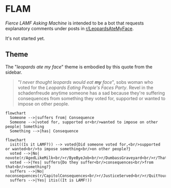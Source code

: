 # FLAM

_Fierce LAMF Asking Machine_ is intended to be a bot that requests explanatory comments under posts in [r/LeopardsAteMyFace](https://www.reddit.com/r/LeopardsAteMyFace).

It's not started yet.

## Theme

The "_leopards ate my face_" theme is embodied by this quote from the sidebar.

> "_I never thought leopards would eat **my** face_", sobs woman who voted for the _Leopards Eating People's Faces Party_. Revel in the schadenfreude anytime someone has a sad because they're suffering consequences from something they voted for, supported or wanted to impose on other people.

```mermaid
flowchart
  Someone -->|suffers from| Consequence
  Someone -->|voted for, supported or<br/>wanted to impose on other people| Something
  Something -->|has| Consequence
```

```mermaid
flowchart
  isit((Is it LAMF?)) --> voted{Did someone voted for,<br/>supported or wanted<br/>to impose something<br/>on other people?}
  voted -->|No| novote(r/AgedLikeMilk<br/>r/ByeByeJob<br/>r/DumbassGraveyard<br/>r/ThatsHowThingsWork<br/>r/WinStupidPrizes)
  voted -->|Yes| suffers{Do they suffer<br/>consequences<br/>from that<br/>something?}
  suffers -->|No| noconsequences(r/CapitolConsequences<br/>r/JusticeServed<br/>r/QuitYourBullshit<br/>r/SelfAwareWolves<br/>r/ThisYouComebacks<br/>r/TrumpCriticizesTrump)
  suffers -->|Yes| itis((It is LAMF!))
```
